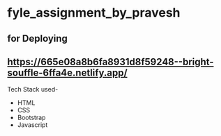 # fyle_assignment_by_pravesh
for Deploying
--------------------------------------------------------------------
https://665e08a8b6fa8931d8f59248--bright-souffle-6ffa4e.netlify.app/
--------------------------------------------------------------------
Tech Stack used-
 - HTML
 - CSS
 - Bootstrap
 - Javascript
